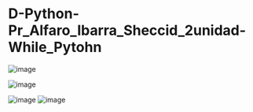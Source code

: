 # D-Python-Pr_Alfaro_Ibarra_Sheccid_2unidad-While_Pytohn
![image](https://github.com/user-attachments/assets/da7398f0-1661-4232-b50e-94731cf3c598)

![image](https://github.com/user-attachments/assets/49ed84b0-5d58-41b5-92d6-09a461d0281f)

![image](https://github.com/user-attachments/assets/3655e38e-7339-4aa8-9634-071fcf972161)
![image](https://github.com/user-attachments/assets/91ad4996-ca8f-44ed-b658-03d886f9ee20)

